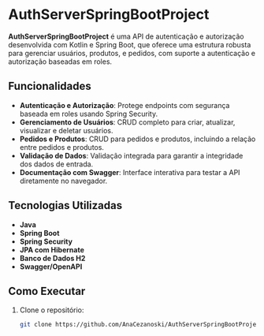 # AuthServerSpringBootProject

**AuthServerSpringBootProject** é uma API de autenticação e autorização desenvolvida com Kotlin e Spring Boot, que oferece uma estrutura robusta para gerenciar usuários, produtos, e pedidos, com suporte a autenticação e autorização baseadas em roles.

## Funcionalidades

- **Autenticação e Autorização**: Protege endpoints com segurança baseada em roles usando Spring Security.
- **Gerenciamento de Usuários**: CRUD completo para criar, atualizar, visualizar e deletar usuários.
- **Pedidos e Produtos**: CRUD para pedidos e produtos, incluindo a relação entre pedidos e produtos.
- **Validação de Dados**: Validação integrada para garantir a integridade dos dados de entrada.
- **Documentação com Swagger**: Interface interativa para testar a API diretamente no navegador.
  
## Tecnologias Utilizadas

- **Java**
- **Spring Boot**
- **Spring Security**
- **JPA com Hibernate**
- **Banco de Dados H2**
- **Swagger/OpenAPI**

## Como Executar

1. Clone o repositório:
   ```bash
   git clone https://github.com/AnaCezanoski/AuthServerSpringBootProject.git
